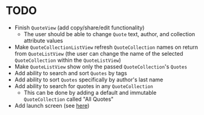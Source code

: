 # TODO

- Finish `QuoteView` (add copy/share/edit functionality)
  - The user should be able to change `Quote` text, author, and collection attribute values
- Make `QuoteCollectionListView` refresh `QuoteCollection` names on return from `QuoteListView` (the user can change the name of the selected `QuoteCollection` within the `QuoteListView`)
- Make `QuoteListView` show only the passed `QuoteCollection`'s `Quotes`
- Add ability to search and sort `Quotes` by tags
- Add ability to sort `Quotes` specifically by author's last name
- Add ability to search for quotes in any `QuoteCollection`
  - This can be done by adding a default and immutable `QuoteCollection` called "All Quotes"
- Add launch screen (see [here](https://betterprogramming.pub/launch-screen-with-swiftui-bd2958771f3b))
